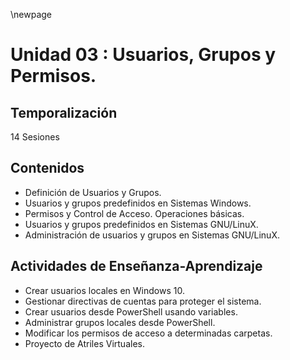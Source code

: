 \newpage 

# Unidad 03 : Usuarios, Grupos y Permisos.

## Temporalización

14 Sesiones

## Contenidos

* Definición de Usuarios y Grupos.
* Usuarios y grupos predefinidos en Sistemas Windows.
* Permisos y Control de Acceso. Operaciones básicas.
* Usuarios y grupos predefinidos en Sistemas GNU/LinuX.
* Administración de usuarios y grupos en Sistemas GNU/LinuX.


## Actividades de Enseñanza-Aprendizaje

* Crear usuarios locales en Windows 10.
* Gestionar directivas de cuentas para proteger el sistema.
* Crear usuarios desde PowerShell usando variables.
* Administrar grupos locales desde PowerShell.
* Modificar los permisos de acceso a determinadas carpetas.
* Proyecto de Atriles Virtuales.



